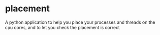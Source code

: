 # placement
A python application to help you place your processes and threads on the cpu cores, and to let you check the placement is correct

